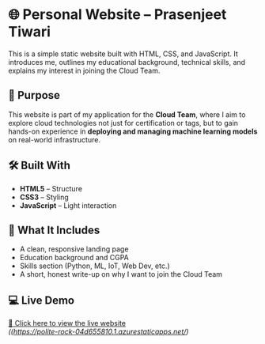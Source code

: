 # 🌐 Personal Website – Prasenjeet Tiwari

This is a simple static website built with HTML, CSS, and JavaScript. It introduces me, outlines my educational background, technical skills, and explains my interest in joining the Cloud Team.

## 🚀 Purpose

This website is part of my application for the **Cloud Team**, where I aim to explore cloud technologies not just for certification or tags, but to gain hands-on experience in **deploying and managing machine learning models** on real-world infrastructure.

## 🛠️ Built With

- **HTML5** – Structure
- **CSS3** – Styling
- **JavaScript** – Light interaction

## 📄 What It Includes

- A clean, responsive landing page
- Education background and CGPA
- Skills section (Python, ML, IoT, Web Dev, etc.)
- A short, honest write-up on why I want to join the Cloud Team

## 💻 Live Demo

[🔗 Click here to view the live website](#)  
*((https://polite-rock-04d655810.1.azurestaticapps.net/)*

